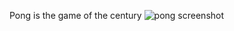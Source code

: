 Pong is the game of the century
![pong screenshot](https://github.com/dariuszmrugala/pong/screenshot/main/screenshot?raw=true)
